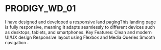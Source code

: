 # PRODIGY_WD_01
I have designed and developed a responsive land pagingThis landing page is fully responsive, meaning it adapts seamlessly to different devices such as desktops, tablets, and smartphones.  Key Features:  Clean and modern UI/UX design  Responsive layout using Flexbox and Media Queries  Smooth navigation .
